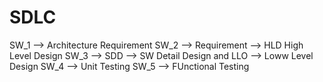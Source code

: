 # SDLC

SW_1 --> Architecture Requirement
SW_2 --> Requirement --> HLD High Level Design
SW_3 --> SDD --> SW Detail Design and
         LLO --> Loww Level Design
SW_4 --> Unit Testing
SW_5 --> FUnctional Testing
